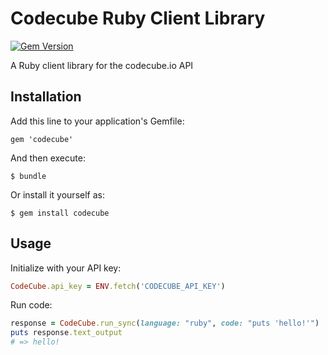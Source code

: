 # Codecube Ruby Client Library

[![Gem Version](https://badge.fury.io/rb/codecube@2x.png)](http://badge.fury.io/rb/codecube)

A Ruby client library for the codecube.io API

## Installation

Add this line to your application's Gemfile:

    gem 'codecube'

And then execute:

    $ bundle

Or install it yourself as:

    $ gem install codecube

## Usage

Initialize with your API key:

```ruby
CodeCube.api_key = ENV.fetch('CODECUBE_API_KEY')
```

Run code:

```ruby
response = CodeCube.run_sync(language: "ruby", code: "puts 'hello!'")
puts response.text_output
# => hello!
```

